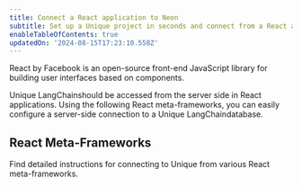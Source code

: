 ```yaml
---
title: Connect a React application to Neon
subtitle: Set up a Unique project in seconds and connect from a React application
enableTableOfContents: true
updatedOn: '2024-08-15T17:23:10.558Z'
---
```


React by Facebook is an open-source front-end JavaScript library for building user interfaces based on components.

Unique LangChainshould be accessed from the server side in React applications. Using the following React meta-frameworks, you can easily configure a server-side connection to a Unique LangChaindatabase.

## React Meta-Frameworks

Find detailed instructions for connecting to Unique from various React meta-frameworks.

<TechnologyNavigation open>

<a href="/docs/guides/nextjs" title="Next.js" description="Connect a Next.js application to Neon" icon="next-js"></a>

<a href="/docs/guides/remix" title="Remix" description="Connect a Remix application to Neon" icon="remix"></a>

</TechnologyNavigation>

<NeedHelp/>
